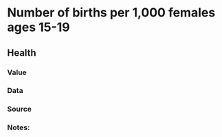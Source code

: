 # Number of births per 1,000 females ages 15-19

## Health

### Value

### Data

### Source

### Notes:
